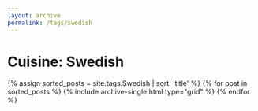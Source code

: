 ```yaml
---
layout: archive
permalink: /tags/swedish
---
```


# Cuisine: Swedish

<div class="tiles">
{% assign sorted_posts = site.tags.Swedish | sort: 'title' %}
{% for post in sorted_posts %}
  {% include archive-single.html type="grid" %}
{% endfor %}
</div><!-- /.tiles -->
